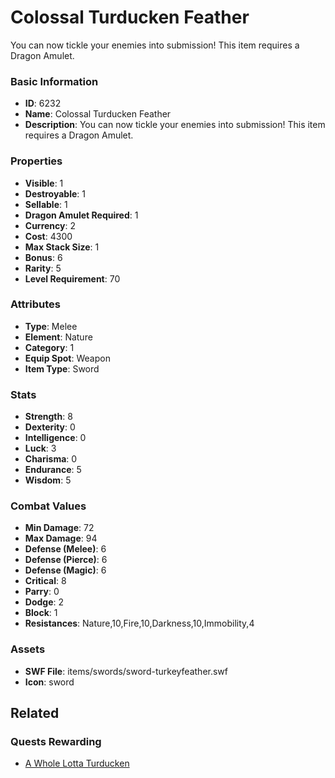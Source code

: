 # Colossal Turducken Feather

You can now tickle your enemies into submission! This item requires a Dragon Amulet.

### Basic Information

- **ID**: 6232
- **Name**: Colossal Turducken Feather
- **Description**: You can now tickle your enemies into submission! This item requires a Dragon Amulet.

### Properties

- **Visible**: 1
- **Destroyable**: 1
- **Sellable**: 1
- **Dragon Amulet Required**: 1
- **Currency**: 2
- **Cost**: 4300
- **Max Stack Size**: 1
- **Bonus**: 6
- **Rarity**: 5
- **Level Requirement**: 70

### Attributes

- **Type**: Melee
- **Element**: Nature
- **Category**: 1
- **Equip Spot**: Weapon
- **Item Type**: Sword

### Stats

- **Strength**: 8
- **Dexterity**: 0
- **Intelligence**: 0
- **Luck**: 3
- **Charisma**: 0
- **Endurance**: 5
- **Wisdom**: 5

### Combat Values

- **Min Damage**: 72
- **Max Damage**: 94
- **Defense (Melee)**: 6
- **Defense (Pierce)**: 6
- **Defense (Magic)**: 6
- **Critical**: 8
- **Parry**: 0
- **Dodge**: 2
- **Block**: 1
- **Resistances**: Nature,10,Fire,10,Darkness,10,Immobility,4

### Assets

- **SWF File**: items/swords/sword-turkeyfeather.swf
- **Icon**: sword

## Related

### Quests Rewarding

- [A Whole Lotta Turducken](../quests/839-a-whole-lotta-turducken.md)

